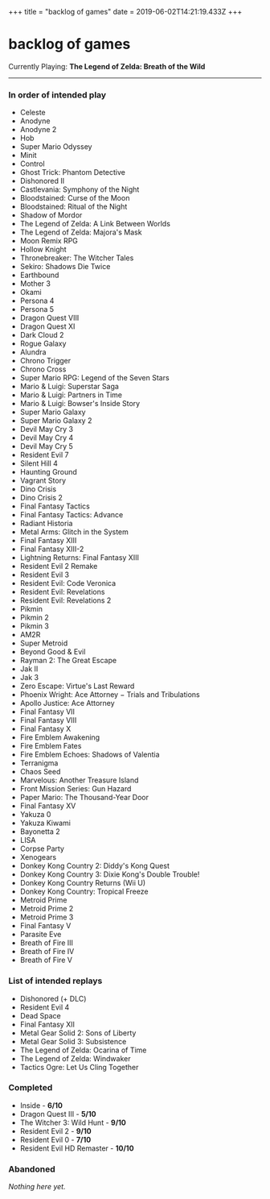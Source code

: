 +++
title = "backlog of games"
date = 2019-06-02T14:21:19.433Z
+++
# backlog of games

Currently Playing: **The Legend of Zelda: Breath of the Wild**

---

### In order of intended play

* Celeste
* Anodyne
* Anodyne 2
* Hob
* Super Mario Odyssey
* Minit
* Control
* Ghost Trick: Phantom Detective
* Dishonored II
* Castlevania: Symphony of the Night
* Bloodstained: Curse of the Moon
* Bloodstained: Ritual of the Night
* Shadow of Mordor
* The Legend of Zelda: A Link Between Worlds
* The Legend of Zelda: Majora's Mask
* Moon Remix RPG
* Hollow Knight
* Thronebreaker: The Witcher Tales
* Sekiro: Shadows Die Twice
* Earthbound
* Mother 3
* Okami
* Persona 4
* Persona 5
* Dragon Quest VIII
* Dragon Quest XI
* Dark Cloud 2
* Rogue Galaxy
* Alundra
* Chrono Trigger
* Chrono Cross
* Super Mario RPG: Legend of the Seven Stars
* Mario & Luigi: Superstar Saga
* Mario & Luigi: Partners in Time
* Mario & Luigi: Bowser's Inside Story
* Super Mario Galaxy
* Super Mario Galaxy 2
* Devil May Cry 3
* Devil May Cry 4
* Devil May Cry 5
* Resident Evil 7
* Silent Hill 4
* Haunting Ground
* Vagrant Story
* Dino Crisis
* Dino Crisis 2
* Final Fantasy Tactics
* Final Fantasy Tactics: Advance
* Radiant Historia
* Metal Arms: Glitch in the System
* Final Fantasy XIII
* Final Fantasy XIII-2
* Lightning Returns: Final Fantasy XIII
* Resident Evil 2 Remake
* Resident Evil 3
* Resident Evil: Code Veronica
* Resident Evil: Revelations
* Resident Evil: Revelations 2
* Pikmin
* Pikmin 2
* Pikmin 3
* AM2R
* Super Metroid
* Beyond Good & Evil
* Rayman 2: The Great Escape
* Jak II
* Jak 3
* Zero Escape: Virtue's Last Reward
* Phoenix Wright: Ace Attorney − Trials and Tribulations
* Apollo Justice: Ace Attorney
* Final Fantasy VII
* Final Fantasy VIII
* Final Fantasy X
* Fire Emblem Awakening
* Fire Emblem Fates
* Fire Emblem Echoes: Shadows of Valentia
* Terranigma
* Chaos Seed
* Marvelous: Another Treasure Island
* Front Mission Series: Gun Hazard
* Paper Mario: The Thousand-Year Door
* Final Fantasy XV
* Yakuza 0
* Yakuza Kiwami
* Bayonetta 2
* LISA
* Corpse Party
* Xenogears
* Donkey Kong Country 2: Diddy's Kong Quest 
* Donkey Kong Country 3: Dixie Kong's Double Trouble!
* Donkey Kong Country Returns (Wii U)
* Donkey Kong Country: Tropical Freeze
* Metroid Prime
* Metroid Prime 2
* Metroid Prime 3
* Final Fantasy V
* Parasite Eve
* Breath of Fire III
* Breath of Fire IV
* Breath of Fire V

### List of intended replays

* Dishonored (+ DLC)
* Resident Evil 4
* Dead Space
* Final Fantasy XII
* Metal Gear Solid 2: Sons of Liberty
* Metal Gear Solid 3: Subsistence
* The Legend of Zelda: Ocarina of Time
* The Legend of Zelda: Windwaker
* Tactics Ogre: Let Us Cling Together

### Completed

* Inside - **6/10**
* Dragon Quest III - **5/10**
* The Witcher 3: Wild Hunt - **9/10**
* Resident Evil 2 - **9/10**
* Resident Evil 0 - **7/10**
* Resident Evil HD Remaster - **10/10**

### Abandoned

*Nothing here yet.*
